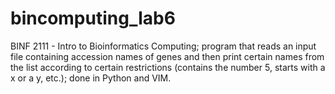 # bincomputing_lab6
BINF 2111 - Intro to Bioinformatics Computing; program that reads an input file containing accession names of genes and then print certain names from the list according to certain restrictions (contains the number 5, starts with a x or a y, etc.); done in Python and VIM.
